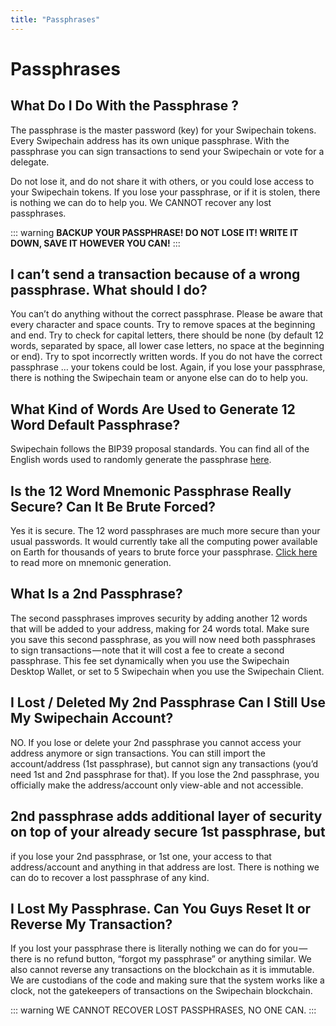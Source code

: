 ```yaml
---
title: "Passphrases"
---
```


# Passphrases

## What Do I Do With the Passphrase ?

The passphrase is the master password (key) for your Swipechain tokens. Every Swipechain address has its own unique passphrase. With the passphrase you can sign transactions to send your Swipechain or vote for a delegate.

Do not lose it, and do not share it with others, or you could lose access to your Swipechain tokens. If you lose your passphrase, or if it is stolen, there is nothing we can do to help you. We CANNOT recover any lost passphrases.

::: warning
**BACKUP YOUR PASSPHRASE! DO NOT LOSE IT! WRITE IT DOWN, SAVE IT HOWEVER YOU CAN!**
:::

## I can’t send a transaction because of a wrong passphrase. What should I do?

You can’t do anything without the correct passphrase. Please be aware that every character and space counts. Try to remove spaces at the beginning and end. Try to check for capital letters, there should be none (by default 12 words, separated by space, all lower case letters, no space at the beginning or end). Try to spot incorrectly written words. If you do not have the correct passphrase … your tokens could be lost. Again, if you lose your passphrase, there is nothing the Swipechain team or anyone else can do to help you.

## What Kind of Words Are Used to Generate 12 Word Default Passphrase?

Swipechain follows the BIP39 proposal standards. You can find all of the English words used to randomly generate the passphrase [here](https://github.com/bitcoin/bips/blob/master/bip-0039/english.txt).

## Is the 12 Word Mnemonic Passphrase Really Secure? Can It Be Brute Forced?

Yes it is secure. The 12 word passphrases are much more secure than your usual passwords. It would currently take all the computing power available on Earth for thousands of years to brute force your passphrase. [Click here](https://github.com/bitcoin/bips/blob/master/bip-0039.mediawiki#Generating_the_mnemonic) to read more on mnemonic generation.

## What Is a 2nd Passphrase?

The second passphrases improves security by adding another 12 words that will be added to your address, making for 24 words total. Make sure you save this second passphrase, as you will now need both passphrases to sign transactions — note that it will cost a fee to create a second passphrase. This fee set dynamically when you use the Swipechain Desktop Wallet, or set to 5 Swipechain when you use the Swipechain Client.

## I Lost / Deleted My 2nd Passphrase Can I Still Use My Swipechain Account?

NO. If you lose or delete your 2nd passphrase you cannot access your address anymore or sign transactions. You can still import the account/address (1st passphrase), but cannot sign any transactions (you’d need 1st and 2nd passphrase for that). If you lose the 2nd passphrase, you officially make the address/account only view-able and not accessible.

## 2nd passphrase adds additional layer of security on top of your already secure 1st passphrase, but

if you lose your 2nd passphrase, or 1st one, your access to that address/account and anything in that address are lost. There is nothing we can do to recover a lost passphrase of any kind.

## I Lost My Passphrase. Can You Guys Reset It or Reverse My Transaction?

If you lost your passphrase there is literally nothing we can do for you — there is no refund button, “forgot my passphrase” or anything similar.
We also cannot reverse any transactions on the blockchain as it is immutable. We are custodians of the code and making sure that the system works like a clock, not the gatekeepers of transactions on the Swipechain blockchain.

::: warning
WE CANNOT RECOVER LOST PASSPHRASES, NO ONE CAN.
:::
